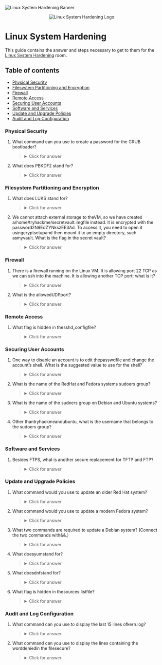 ![Linux System Hardening Banner](https://tryhackme-images.s3.amazonaws.com/user-uploads/5f04259cf9bf5b57aed2c476/room-content/937369ff3aaee1d1e101fd67e00f7066.png)

<p align="center">
   <img src="https://github.com/Kevinovitz/TryHackMe_Writeups/blob/main/linuxsystemhardening/ROOM_TITLE_Cover.png" alt="Linux System Hardening Logo">
</p>

# Linux System Hardening

This guide contains the answer and steps necessary to get to them for the [Linux System Hardening](https://tryhackme.com/room/linuxsystemhardening) room.

## Table of contents

- [Physical Security](#physical-security)
- [Filesystem Partitioning and Encryption](#filesystem-partitioning-and-encryption)
- [Firewall](#firewall)
- [Remote Access](#remote-access)
- [Securing User Accounts](#securing-user-accounts)
- [Software and Services](#software-and-services)
- [Update and Upgrade Policies](#update-and-upgrade-policies)
- [Audit and Log Configuration](#audit-and-log-configuration)

### Physical Security

1. What command can you use to create a password for the GRUB bootloader?



   ><details><summary>Click for answer</summary></details>

2. What does PBKDF2 stand for?



   ><details><summary>Click for answer</summary></details>

### Filesystem Partitioning and Encryption

1. What does LUKS stand for?



   ><details><summary>Click for answer</summary></details>

2. We cannot attach external storage to theVM, so we have created a/home/tryhackme/secretvault.imgfile instead. It is encrypted with the password2N9EdZYNkszEE3Ad. To access it, you need to open it usingcryptsetupand then mount it to an empty directory, such asmyvault. What is the flag in the secret vault?



   ><details><summary>Click for answer</summary></details>

### Firewall

1. There is a firewall running on the Linux VM. It is allowing port 22 TCP as we can ssh into the machine. It is allowing another TCP port; what is it?



   ><details><summary>Click for answer</summary></details>

2. What is the allowedUDPport?



   ><details><summary>Click for answer</summary></details>

### Remote Access

1. What flag is hidden in thesshd_configfile?



   ><details><summary>Click for answer</summary></details>

### Securing User Accounts

1. One way to disable an account is to edit thepasswdfile and change the account’s shell. What is the suggested value to use for the shell?



   ><details><summary>Click for answer</summary></details>

2. What is the name of the RedHat and Fedora systems sudoers group?



   ><details><summary>Click for answer</summary></details>

3. What is the name of the sudoers group on Debian and Ubuntu systems?



   ><details><summary>Click for answer</summary></details>

4. Other thantryhackmeandubuntu, what is the username that belongs to the sudoers group?



   ><details><summary>Click for answer</summary></details>

### Software and Services

1. Besides FTPS, what is another secure replacement for TFTP and FTP?



   ><details><summary>Click for answer</summary></details>

### Update and Upgrade Policies

1. What command would you use to update an older Red Hat system?



   ><details><summary>Click for answer</summary></details>

2. What command would you use to update a modern Fedora system?



   ><details><summary>Click for answer</summary></details>

3. What two commands are required to update a Debian system? (Connect the two commands with&&.)



   ><details><summary>Click for answer</summary></details>

4. What doesyumstand for?



   ><details><summary>Click for answer</summary></details>

5. What doesdnfstand for?



   ><details><summary>Click for answer</summary></details>

6. What flag is hidden in thesources.listfile?



   ><details><summary>Click for answer</summary></details>

### Audit and Log Configuration

1. What command can you use to display the last 15 lines ofkern.log?



   ><details><summary>Click for answer</summary></details>

2. What command can you use to display the lines containing the worddeniedin the filesecure?



   ><details><summary>Click for answer</summary></details>

